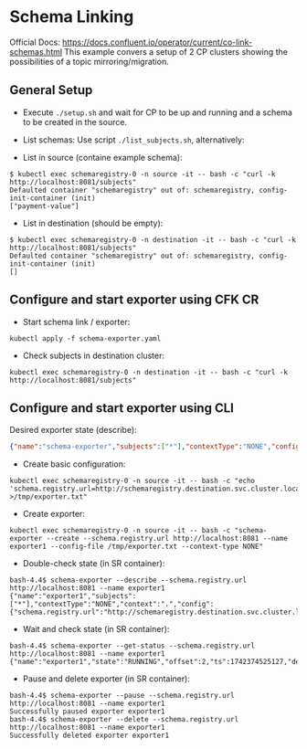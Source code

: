 # Schema Linking
Official Docs: https://docs.confluent.io/operator/current/co-link-schemas.html
This example convers a setup of 2 CP clusters showing the possibilities of a topic mirroring/migration.

## General Setup
* Execute `./setup.sh` and wait for CP to be up and running and a schema to be created in the source.

* List schemas:
Use script `./list_subjects.sh`, alternatively:

* List in source (containe example schema):
```shell
$ kubectl exec schemaregistry-0 -n source -it -- bash -c "curl -k http://localhost:8081/subjects"
Defaulted container "schemaregistry" out of: schemaregistry, config-init-container (init)
["payment-value"]
````
* List in destination (should be empty):
```shell
$ kubectl exec schemaregistry-0 -n destination -it -- bash -c "curl -k http://localhost:8081/subjects"
Defaulted container "schemaregistry" out of: schemaregistry, config-init-container (init)
[]
```

## Configure and start exporter using CFK CR
* Start schema link / exporter:
```shell
kubectl apply -f schema-exporter.yaml
```

* Check subjects in destination cluster:
```shell
kubectl exec schemaregistry-0 -n destination -it -- bash -c "curl -k http://localhost:8081/subjects"
```

## Configure and start exporter using CLI
Desired exporter state (describe):
```json
{"name":"schema-exporter","subjects":["*"],"contextType":"NONE","config":{"schema.registry.url":"http://schemaregistry.destination.svc.cluster.local:8081"}}
```

* Create basic configuration:
```shell
kubectl exec schemaregistry-0 -n source -it -- bash -c "echo 'schema.registry.url=http://schemaregistry.destination.svc.cluster.local:8081' >/tmp/exporter.txt"
```

* Create exporter:
```shell
kubectl exec schemaregistry-0 -n source -it -- bash -c "schema-exporter --create --schema.registry.url http://localhost:8081 --name exporter1 --config-file /tmp/exporter.txt --context-type NONE"
```

* Double-check state (in SR container):
```shell
bash-4.4$ schema-exporter --describe --schema.registry.url http://localhost:8081 --name exporter1
{"name":"exporter1","subjects":["*"],"contextType":"NONE","context":".","config":{"schema.registry.url":"http://schemaregistry.destination.svc.cluster.local:8081"}}
```

* Wait and check state (in SR container):
```shell
bash-4.4$ schema-exporter --get-status --schema.registry.url http://localhost:8081 --name exporter1
{"name":"exporter1","state":"RUNNING","offset":2,"ts":1742374525127,"deksOffset":-1,"deksTs":0}
```

* Pause and delete exporter (in SR container):
```shell
bash-4.4$ schema-exporter --pause --schema.registry.url http://localhost:8081 --name exporter1
Successfully paused exporter exporter1
bash-4.4$ schema-exporter --delete --schema.registry.url http://localhost:8081 --name exporter1
Successfully deleted exporter exporter1
```